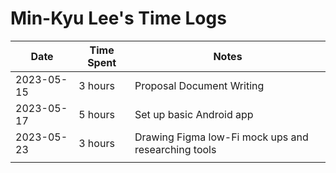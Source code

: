 # Min-Kyu Lee's Time Logs

| Date | Time Spent | Notes |
| - | - | - |
| 2023-05-15 | 3 hours | Proposal Document Writing |
| 2023-05-17 | 5 hours | Set up basic Android app |
| 2023-05-23 | 3 hours | Drawing Figma low-Fi mock ups and researching tools |
|      |      |       |
